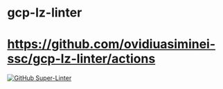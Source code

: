 # gcp-lz-linter
# https://github.com/ovidiuasiminei-ssc/gcp-lz-linter/actions


[![GitHub Super-Linter](https://github.com/ovidiuasiminei-ssc/gcp-lz-linter/workflows/Lint%20Code%20Base/badge.svg)](https://github.com/marketplace/actions/super-linter)
